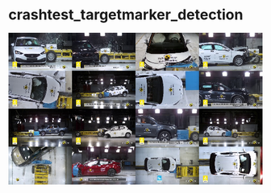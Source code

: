 # crashtest_targetmarker_detection
![alt text](https://github.com/DataScienceLabFHSWF/crashtest_targetmarker/blob/main/imgs/collage.jpg?raw=true)
